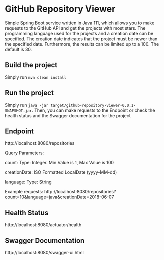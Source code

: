 # GitHub Repository Viewer
Simple Spring Boot service written in Java 111, which allows you to make requests to the GitHub API and get the projects with most stars. The programming language used for the projects and a creation date can be specified.
The creation date indicates that the project must be newer than the specified date. Furthermore, the results can be limited up to a 100. The default is 30.  

## Build the project
Simply run `mvn clean install`

## Run the project
Simply run `java -jar target/github-repository-viewer-0.0.1-SNAPSHOT.jar`. Then, you can make requests to the Endpoint or check the health status and the Swagger documentation for the project 

## Endpoint
http://localhost:8080/repositories

Query Parameters:

count: Type: Integer. Min Value is 1, Max Value is 100

creationDate: ISO Formatted LocalDate (yyyy-MM-dd)

language: Type: String

Example requests: http://localhost:8080/repositories?count=10&language=java&creationDate=2018-06-07

## Health Status
http://localhost:8080/actuator/health

## Swagger Documentation
http://localhost:8080/swagger-ui.html
